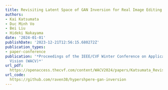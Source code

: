 ```yaml
---
title: Revisiting Latent Space of GAN Inversion for Real Image Editing
authors:
- Kai Katsumata
- Duc Minh Vo
- Bei Liu
- Hideki Nakayama
date: '2024-01-01'
publishDate: '2023-12-21T12:56:15.680272Z'
publication_types:
- paper-conference
publication: '*Proceedings of the IEEE/CVF Winter Conference on Applications of Computer
  Vision (WACV)*'
url_pdf: 
  https://openaccess.thecvf.com/content/WACV2024/papers/Katsumata_Revisiting_Latent_Space_of_GAN_Inversion_for_Robust_Real_Image_WACV_2024_paper.pdf
url_code:
  https://github.com/raven38/hypershpere-gan-inversion
---
```

